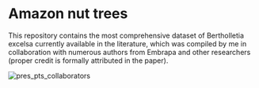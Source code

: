 # Amazon nut trees 
This repository contains the most comprehensive dataset of Bertholletia excelsa currently available in the literature, which was compiled by me in collaboration with numerous authors from Embrapa and other researchers (proper credit is formally attributed in the paper).

![pres_pts_collaborators](https://github.com/Gabrielforest/dataset_amazon_nut_tree/assets/63704591/1492438e-7dad-4b1b-b878-e8ee393ac867)
